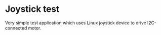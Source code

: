 # Joystick test
Very simple test application which uses Linux joystick device to drive I2C-connected motor.